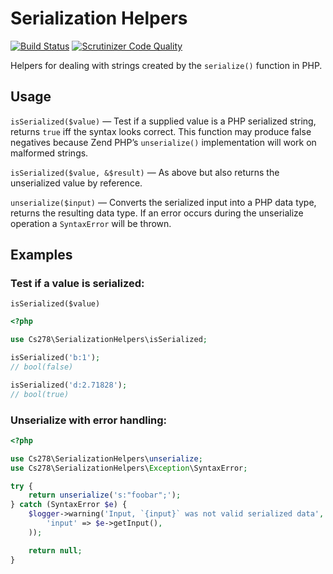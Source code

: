 Serialization Helpers
=====================

[![Build Status](https://travis-ci.org/cs278/serialization-helpers.svg?branch=master)](https://travis-ci.org/cs278/serialization-helpers)
[![Scrutinizer Code Quality](https://scrutinizer-ci.com/g/cs278/serialization-helpers/badges/quality-score.png?b=master)](https://scrutinizer-ci.com/g/cs278/serialization-helpers/?branch=master)

Helpers for dealing with strings created by the `serialize()` function in PHP.

Usage
-----

`isSerialized($value)` — Test if a supplied value is a PHP serialized string,
returns `true` iff the syntax looks correct. This function may produce false
negatives because Zend PHP’s `unserialize()` implementation will work on
malformed strings.

`isSerialized($value, &$result)` — As above but also returns the unserialized
value by reference.

`unserialize($input)` — Converts the serialized input into a PHP data type,
returns the resulting data type. If an error occurs during the unserialize
operation a `SyntaxError` will be thrown.

Examples
--------

### Test if a value is serialized:

`isSerialized($value)`

```php
<?php

use Cs278\SerializationHelpers\isSerialized;

isSerialized('b:1');
// bool(false)

isSerialized('d:2.71828');
// bool(true)
```

### Unserialize with error handling:

```php
<?php

use Cs278\SerializationHelpers\unserialize;
use Cs278\SerializationHelpers\Exception\SyntaxError;

try {
    return unserialize('s:"foobar";');
} catch (SyntaxError $e) {
    $logger->warning('Input, `{input}` was not valid serialized data', array(
        'input' => $e->getInput(),
    ));

    return null;
}
```
